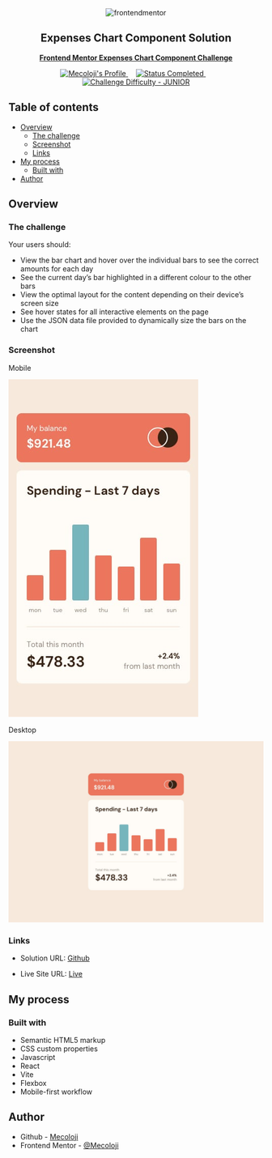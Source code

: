 <div align="center">

  <img src="https://www.frontendmentor.io/static/images/logo-mobile.svg" alt="frontendmentor" width="80">

  <h2 align="center">Expenses Chart Component Solution</h2>
  <p align="center">
    <a href="https://www.frontendmentor.io/challenges/expenses-chart-component-e7yJBUdjwt/hub" target="_blank"><strong>Frontend Mentor Expenses Chart Component Challenge</strong></a>
    <br />
  </p>
</div>

<!-- Badges -->
<div align="center">
  <!-- Profiles -->
  <a href="https://www.frontendmentor.io/profile/Mecoloji" target="_blank">
    <img src="https://img.shields.io/badge/Profile-Mecoloji-B3541E?style=for-the-badge&logo=frontendmentor" alt="Mecoloji's Profile">
  </a> &nbsp;&nbsp;&nbsp;

  <!-- Status -->
  <a href="#">
    <img src="https://img.shields.io/badge/Status-Completed-brightgreen?style=for-the-badge" alt="Status Completed">
  </a> &nbsp;&nbsp;&nbsp;

  <!-- Difficulty -->
  <a href="https://www.frontendmentor.io/challenges?difficulties=1"  target="_blank">
    <img src="https://img.shields.io/badge/Difficulty-JUNIOR-61BECD?style=for-the-badge&logo=frontendmentor" alt="Challenge Difficulty - JUNIOR">
  </a>
</div>

## Table of contents

- [Overview](#overview)
  - [The challenge](#the-challenge)
  - [Screenshot](#screenshot)
  - [Links](#links)
- [My process](#my-process)
  - [Built with](#built-with)
- [Author](#author)

## Overview

### The challenge

Your users should:

- View the bar chart and hover over the individual bars to see the correct amounts for each day
- See the current day’s bar highlighted in a different colour to the other bars
- View the optimal layout for the content depending on their device’s screen size
- See hover states for all interactive elements on the page
- Use the JSON data file provided to dynamically size the bars on the chart

### Screenshot

Mobile

![](./src/design/mobile-design.jpg)

Desktop

![](./src/design/desktop-design.jpg)

### Links

- Solution URL: [Github](https://github.com/Mecoloji/Vite-and-React-Expenses-Chart-Component)

- Live Site URL: [Live](https://vite-and-react-expenses-chart-compone.netlify.app/)

## My process

### Built with

- Semantic HTML5 markup
- CSS custom properties
- Javascript
- React
- Vite
- Flexbox
- Mobile-first workflow

## Author

- Github - [Mecoloji](https://github.com/Mecoloji)
- Frontend Mentor - [@Mecoloji](https://www.frontendmentor.io/profile/Mecoloji)
